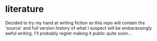 # literature

Decided to try my hand at writing fiction so this repo will contain the 'source' and full version history of what I suspect will be embarassingly awful writing. I'll probably regret making it public quite soon...
